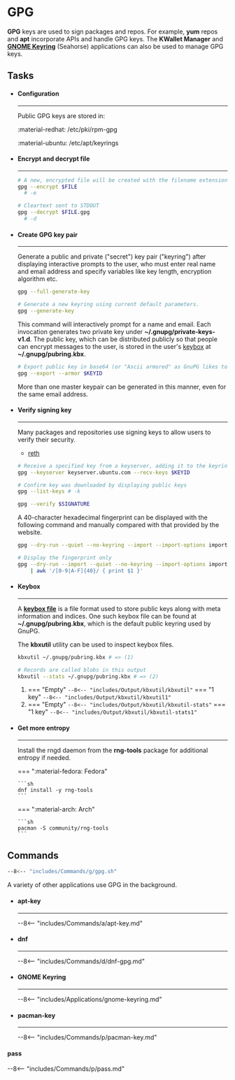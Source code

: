 # GPG

**GPG** keys are used to sign packages and repos.
For example, **yum** repos and **apt** incorporate APIs and handle GPG keys.
The **KWallet Manager** and [**GNOME Keyring**](https://wiki.gnome.org/Projects/GnomeKeyring) (Seahorse) applications can also be used to manage GPG keys.

## Tasks

<div class="grid cards" markdown>

-   #### Configuration

    ---

    Public GPG keys are stored in:

    :material-redhat: /etc/pki/rpm-gpg

    :material-ubuntu: /etc/apt/keyrings

-   #### Encrypt and decrypt file

    ---


    ```sh
    # A new, encrypted file will be created with the filename extension .gpg.
    gpg --encrypt $FILE
      # -e

    # Cleartext sent to STDOUT
    gpg --decrypt $FILE.gpg
      # -d
    ```

-   #### Create GPG key pair

    ---

    Generate a public and private ("secret") key pair ("keyring") after displaying interactive prompts to the user, who must enter real name and email address and specify variables like key length, encryption algorithm etc.

    ```sh
    gpg --full-generate-key

    # Generate a new keyring using current default parameters.
    gpg --generate-key
    ```

    This command will interactively prompt for a name and email. 
    Each invocation generates two private key under **~/.gnupg/private-keys-v1.d**.
    The public key, which can be distributed publicly so that people can encrypt messages to the user, is stored in the user's [keybox](#keybox) at **~/.gnupg/pubring.kbx**.

    ```sh
    # Export public key in base64 (or "Ascii armored" as GnuPG likes to call it)
    gpg --export --armor $KEYID
    ```
    More than one master keypair can be generated in this manner, even for the same email address.


-   #### Verify signing key

    ---

    Many packages and repositories use signing keys to allow users to verify their security.

    - [reth](https://github.com/paradigmxyz/reth/releases)

    ```sh
    # Receive a specified key from a keyserver, adding it to the keyring
    gpg --keyserver keyserver.ubuntu.com --recv-keys $KEYID

    # Confirm key was downloaded by displaying public keys
    gpg --list-keys # -k

    gpg --verify $SIGNATURE
    ```

    A 40-character hexadecimal fingerprint can be displayed with the following command and manually compared with that provided by the website.

    ```sh
    gpg --dry-run --quiet --no-keyring --import --import-options import-show $KEY

    # Display the fingerprint only
    gpg --dry-run --import --quiet --no-keyring --import-options import-show $KEY \
        | awk '/[0-9|A-F]{40}/ { print $1 }'
    ```

-   #### Keybox

    ---

    A [**keybox file**](https://www.gnupg.org/documentation/manuals/gnupg/kbxutil.html) is a file format used to store public keys along with meta information and indices.
    One such keybox file can be found at **~/.gnupg/pubring.kbx**, which is the default public keyring used by GnuPG.

    The **kbxutil** utility can be used to inspect keybox files.


    ```sh
    kbxutil ~/.gnupg/pubring.kbx # => (1)

    # Records are called blobs in this output
    kbxutil --stats ~/.gnupg/pubring.kbx # => (2)
    ```    

    1. 
        === "Empty"
            ```
            --8<-- "includes/Output/kbxutil/kbxutil"
            ```
        === "1 key"
            ```
            --8<-- "includes/Output/kbxutil/kbxutil1"
            ```
    2. 
        === "Empty"
            ```
            --8<-- "includes/Output/kbxutil/kbxutil-stats"
            ```
        === "1 key"
            ```
            --8<-- "includes/Output/kbxutil/kbxutil-stats1"
            ```



-   #### Get more entropy

    ---

    Install the rngd daemon from the **rng-tools** package for additional entropy if needed.

    === ":material-fedora: Fedora"

        ```sh
        dnf install -y rng-tools
        ```

    === ":material-arch: Arch"

        ```sh
        pacman -S community/rng-tools
        ```

</div>

## Commands

```sh
--8<-- "includes/Commands/g/gpg.sh"
```

A variety of other applications use GPG in the background.


<div class="grid cards" markdown>

-   #### apt-key

    ---

    --8<-- "includes/Commands/a/apt-key.md"


-   #### dnf

    ---

    --8<-- "includes/Commands/d/dnf-gpg.md"


-   #### GNOME Keyring

    ---

    --8<-- "includes/Applications/gnome-keyring.md"


-   #### pacman-key

    ---

    --8<-- "includes/Commands/p/pacman-key.md"

</div>

#### pass

--8<-- "includes/Commands/p/pass.md"
